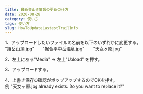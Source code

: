```yaml
---
title: 最新登山道情報の更新の仕方
date: 2020-08-28
category: 使い方
tags: 使い方
slug: HowToUpdateLastestTrailInfo
---
```

1、アップロードしたいファイルの名前を以下のいずれかに変更する。\
"旭岳山頂.jpg"　　"裾合平中岳温泉.jpg"　　"天女ヶ原.jpg"

2、左上にある"Media"  → 左上"Upload" を押す。

3、アップロードする。

4、上書き保存の確認がポップアップするのでOKを押す。\
例 "天女ヶ原.jpg already exists. Do you want to replace it?"